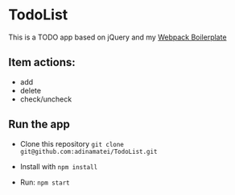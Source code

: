 # TodoList

This is a TODO app based on jQuery and my [Webpack Boilerplate](https://github.com/adinamatei/webpackBoilerplate)

## Item actions:
* add
* delete
* check/uncheck


## Run the app
* Clone this repository
`git clone git@github.com:adinamatei/TodoList.git`

* Install with
`npm install`

* Run:
`npm start`